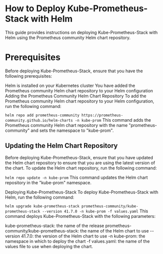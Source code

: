 # How to Deploy Kube-Prometheus-Stack with Helm
This guide provides instructions on deploying Kube-Prometheus-Stack with Helm using the Prometheus community Helm chart repository.

# Prerequisites
Before deploying Kube-Prometheus-Stack, ensure that you have the following prerequisites:

Helm is installed on your Kubernetes cluster
You have added the Prometheus community Helm chart repository to your Helm configuration
Adding the Prometheus Community Helm Chart Repository
To add the Prometheus community Helm chart repository to your Helm configuration, run the following command:


```helm repo add prometheus-community https://prometheus-community.github.io/helm-charts -n kube-prom```
This command adds the Prometheus community Helm chart repository with the name "prometheus-community" and sets the namespace to "kube-prom".

## Updating the Helm Chart Repository
Before deploying Kube-Prometheus-Stack, ensure that you have updated the Helm chart repository to ensure that you are using the latest version of the chart. To update the Helm chart repository, run the following command:


````helm repo update -n kube-prom````
This command updates the Helm chart repository in the "kube-prom" namespace.

Deploying Kube-Prometheus-Stack
To deploy Kube-Prometheus-Stack with Helm, run the following command:


```helm upgrade kube-prometheus-stack prometheus-community/kube-prometheus-stack --version 41.7.0 -n kube-prom -f values.yaml```
This command deploys Kube-Prometheus-Stack with the following parameters:

kube-prometheus-stack: the name of the release
prometheus-community/kube-prometheus-stack: the name of the Helm chart to use
--version 41.7.0: the version of the Helm chart to use
-n kube-prom: the namespace in which to deploy the chart
-f values.yaml: the name of the values file to use when deploying the chart.
